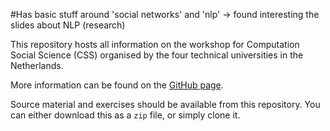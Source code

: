 #Has basic stuff around 'social networks' and 'nlp' -> found interesting the slides about NLP (research)

This repository hosts all information on the workshop for Computation Social Science (CSS) organised by the four technical universities in the Netherlands.

More information can be found on the [GitHub page](https://vtraag.github.io/4TU-CSS/).

Source material and exercises should be available from this repository. You can either download this as a `zip` file, or simply clone it.

